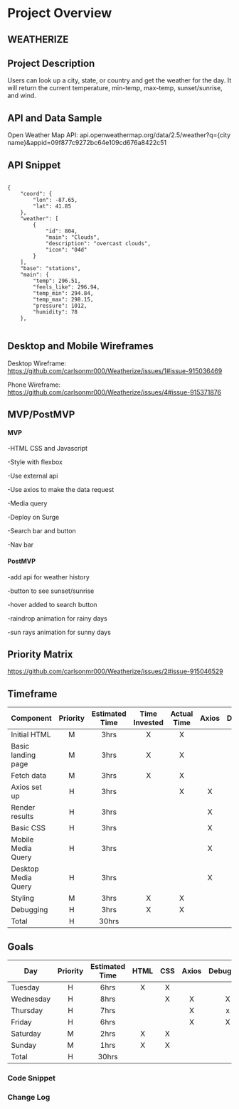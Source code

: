# Project Overview

## WEATHERIZE

## Project Description

Users can look up a city, state, or country and get the weather for the day. It will return the current temperature, min-temp, max-temp, sunset/sunrise, and wind.

## API and Data Sample

Open Weather Map API: api.openweathermap.org/data/2.5/weather?q={city name}&appid=09f877c9272bc64e109cd676a8422c51

## API Snippet
```

{
    "coord": {
        "lon": -87.65,
        "lat": 41.85
    },
    "weather": [
        {
            "id": 804,
            "main": "Clouds",
            "description": "overcast clouds",
            "icon": "04d"
        }
    ],
    "base": "stations",
    "main": {
        "temp": 296.51,
        "feels_like": 296.94,
        "temp_min": 294.84,
        "temp_max": 298.15,
        "pressure": 1012,
        "humidity": 78
    },
    
```
## Desktop and Mobile Wireframes

Desktop Wireframe: https://github.com/carlsonmr000/Weatherize/issues/1#issue-915036469

Phone Wireframe:  https://github.com/carlsonmr000/Weatherize/issues/4#issue-915371876

## MVP/PostMVP

#### MVP 

-HTML CSS and Javascript

-Style with flexbox

-Use external api

-Use axios to make the data request

-Media query

-Deploy on Surge

-Search bar and button

-Nav bar

#### PostMVP  

-add api for weather history

-button to see sunset/sunrise

-hover added to search button

-raindrop animation for rainy days

-sun rays animation for sunny days

## Priority Matrix 

https://github.com/carlsonmr000/Weatherize/issues/2#issue-915046529

## Timeframe

| Component | Priority | Estimated Time | Time Invested| Actual Time | Axios | Debugging|Javascript
| --- | :---: |  :---: | :---: | :---: | :---: | :---: | :---: |
| Initial HTML| M | 3hrs|  X | X |   |  |   |
| Basic landing page| M | 3hrs|  X | X |   |  |   |
| Fetch data| M | 3hrs|  X | X |   |  |   |
| Axios set up | H | 3hrs|   |  X|  X |X  | x  |
| Render results | H | 3hrs|    |  |  X | x|  x |
| Basic CSS| H | 3hrs|    |  |  X |  X|   x|
| Mobile Media Query | H | 3hrs|    |  |  X | x|  x |
| Desktop Media Query | H | 3hrs|    |  |  X | x|  x |
| Styling | M | 3hrs|   X |  X|   |  |   |
| Debugging | H | 3hrs| X  | X |   |  |   |
| Total | H | 30hrs|    |  |   |  |   | (edited) 
  

## Goals

| Day | Priority | Estimated Time | HTML| CSS | Axios | Debugging|Javascript
| --- | :---: |  :---: | :---: | :---: | :---: | :---: | :---: |
| Tuesday| H | 6hrs|  X | X |   |  |   |
| Wednesday | H | 8hrs|   |  X|  X |X  | x  |
| Thursday | H | 7hrs|    |  |  X | x|  x |
| Friday| H | 6hrs|    |  |  X |  X|   x|
| Saturday | M | 2hrs|   X |  X|   |  |   |
| Sunday | M | 1hrs| X  | X |   |  |   |
| Total | H | 30hrs|    |  |   |  |   | (edited) 


### Code Snippet

### Change Log

 
